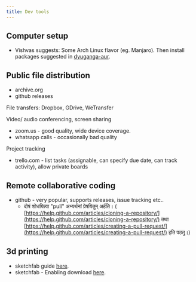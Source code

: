 ```yaml
---
title: Dev tools
---
```


## Computer setup
- Vishvas suggests: Some Arch Linux flavor (eg. Manjaro). Then install packages suggested in [dyuganga-aur](https://github.com/sanskrit-coders/dyuganga-aur).

## Public file distribution

- archive.org
- github releases

File transfers: Dropbox, GDrive, WeTransfer

Video/ audio conferencing, screen sharing

  - zoom.us - good quality, wide device coverage.
  - whatsapp calls - occasionally bad quality

Project tracking

  - trello.com - list tasks (assignable, can specify due date, can track
    activity), allow private boards

## Remote collaborative coding

- github - very popular, supports releases, issue tracking etc..
  - दोषं शोधयित्वा "pull" अभ्यर्थनां प्रेषयितुम् अर्हति। ( [https://help.github.com/articles/cloning-a-repository/](https://help.github.com/articles/cloning-a-repository/) तथा [https://help.github.com/articles/creating-a-pull-request/](https://help.github.com/articles/creating-a-pull-request/) इति पठतु।)

## 3d printing

  - sketchfab guide
    [here](https://help.sketchfab.com/hc/en-us/articles/202397889-3D-Printing). 
  - sketchfab - Enabling download
    [here](https://help.sketchfab.com/hc/en-us/articles/201368589-Downloading-Models).

